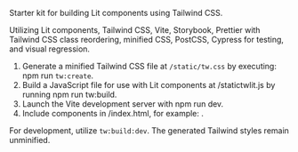 Starter kit for building Lit components using Tailwind CSS.

Utilizing Lit components, Tailwind CSS, Vite, Storybook, Prettier with Tailwind CSS class reordering, minified CSS, PostCSS, Cypress for testing, and visual regression.

1. Generate a minified Tailwind CSS file at `/static/tw.css` by executing: npm run `tw:create`.
2. Build a JavaScript file for use with Lit components at /statictwlit.js by running npm run tw:build.
3. Launch the Vite development server with npm run dev.
4. Include components in /index.html, for example: <script type="module" src="/src/components/my-component/my-component.js"></script>.


For development, utilize `tw:build:dev`. The generated Tailwind styles remain unminified.
